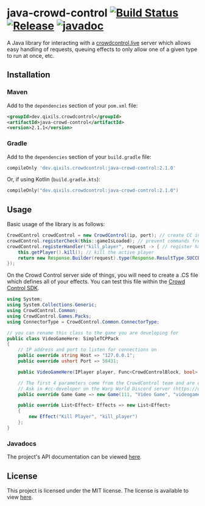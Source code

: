 # java-crowd-control [![Build Status](https://img.shields.io/github/workflow/status/qixils/java-crowd-control/Java%20CI%20with%20Maven?event=push)](https://github.com/qixils/java-crowd-control/actions/workflows/maven.yml) [![Release](https://img.shields.io/maven-central/v/dev.qixils.crowdcontrol/java-crowd-control?color=success)](https://search.maven.org/artifact/dev.qixils.crowdcontrol/java-crowd-control) [![javadoc](https://javadoc.io/badge2/dev.qixils.crowdcontrol/java-crowd-control/javadoc.svg)](https://javadoc.io/doc/dev.qixils.crowdcontrol/java-crowd-control?color=success)

A Java library for interacting with a [crowdcontrol.live](https://crowdcontrol.live) server
which allows easy handling of requests, queuing effects to only allow one of a given type to run at once, etc.

## Installation

### Maven

Add to the `dependencies` section of your `pom.xml` file:

```xml
<groupId>dev.qixils.crowdcontrol</groupId>
<artifactId>java-crowd-control</artifactId>
<version>2.1.1</version>
```

### Gradle

Add to the `dependencies` section of your `build.gradle` file:

```gradle
compileOnly 'dev.qixils.crowdcontrol:java-crowd-control:2.1.0'
```

Or, if using Kotlin (`build.gradle.kts`):

```kts
compileOnly("dev.qixils.crowdcontrol:java-crowd-control:2.1.0")
```

## Usage

Basic usage of the library is as follows:

```java
CrowdControl crowdControl = new CrowdControl(ip, port); // create CC instance
crowdControl.registerCheck(this::gameIsLoaded); // prevent commands from executing if the game hasn't loaded
crowdControl.registerHandler("kill_player", request -> { // register handler for the effect "kill_player"
    this.getPlayer().kill(); // kill the active player
    return new Response.Builder(request).type(Response.ResultType.SUCCESS).build(); // return that the player was successfully killed
});
```

On the Crowd Control server side of things, you will need to create a .CS file which defines all of your effects.
You can test this file within the [Crowd Control SDK](https://forum.warp.world/t/how-to-setup-and-use-the-crowd-control-sdk/5121).

```cs
using System;
using System.Collections.Generic;
using CrowdControl.Common;
using CrowdControl.Games.Packs;
using ConnectorType = CrowdControl.Common.ConnectorType;

// you can rename this class to the game you are developing for
public class VideoGameHere: SimpleTCPPack
{
    // IP address and port to listen for connections on
    public override string Host => "127.0.0.1";
    public override ushort Port => 58431;

    public VideoGameHere(IPlayer player, Func<CrowdControlBlock, bool> responseHandler, Action<object> statusUpdateHandler) : base(player, responseHandler, statusUpdateHandler) { }

    // The first 4 parameters come from the CrowdControl team and are only important for officially publishing your effect pack.
    // Ask in #cc-developer on the Warp World Discord server (https://discord.gg/jE7ktx477x) if you would like to publish your pack.
    public override Game Game => new Game(111, "Video Game", "videogame", "PC", ConnectorType.SimpleTCPConnector);

    public override List<Effect> Effects => new List<Effect>
    {
        new Effect("Kill Player", "kill_player")
    };
}
```

### Javadocs

The project's API documentation can be viewed [here](https://javadoc.io/doc/dev.qixils.crowdcontrol/java-crowd-control).

## License

This project is licensed under the MIT license. The license is available to view [here](https://github.com/qixils/java-crowd-control/blob/master/LICENSE).
